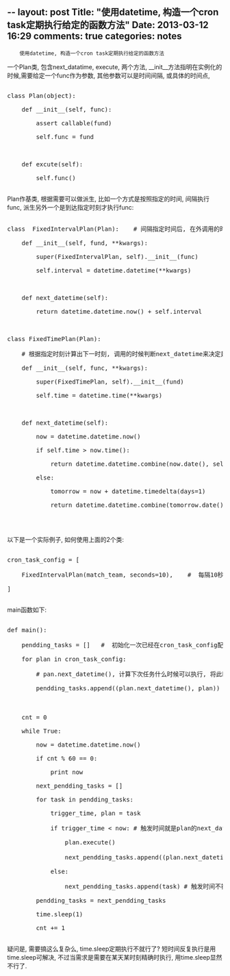 --
layout: post
Title: "使用datetime, 构造一个cron task定期执行给定的函数方法"
Date: 2013-03-12 16:29
comments: true
categories: notes
--

        使用datetime, 构造一个cron task定期执行给定的函数方法



一个Plan类, 包含next_datatime, execute, 两个方法, __init__方法指明在实例化的时候,需要给定一个func作为参数, 其他参数可以是时间间隔, 或具体的时间点,

<pre>

class Plan(object):

    def __init__(self, func):

        assert callable(fund)

        self.func = fund



    def excute(self):

        self.func()

</pre>

Plan作基类, 根据需要可以做派生,  比如一个方式是按照指定的时间, 间隔执行func,  派生另外一个是到达指定时刻才执行func:



<pre>

class  FixedIntervalPlan(Plan):    # 间隔指定时间后, 在外调用的时候判断next_datetime来执行方法execute

    def __init__(self, fund, **kwargs):

        super(FixedIntervalPlan, self).__init__(func)

        self.interval = datetime.datetime(**kwargs)



    def next_datetime(self):

        return datetime.datetime.now() + self.interval



class FixedTimePlan(Plan):            

    # 根据指定时刻计算出下一时刻, 调用的时候判断next_datetime来决定是否在这个时刻执行execute方法

    def __init__(self, func, **kwargs):

        super(FixedTimePlan, self).__init__(fund)

        self.time = datetime.time(**kwargs)



    def next_datetime(self):        

        now = datetime.datetime.now()

        if self.time > now.time():

            return datetime.datetime.combine(now.date(), self.time)

        else:

            tomorrow = now + datetime.timedelta(days=1)

            return datetime.datetime.combine(tomorrow.date(), self.time)



</pre>

以下是一个实际例子, 如何使用上面的2个类:

<pre>

cron_task_config = [

    FixedIntervalPlan(match_team, seconds=10),    #  每隔10秒执行match_team

]

</pre>

main函数如下:

<pre>

def main():

    pendding_tasks = []   #  初始化一次已经在cron_task_config配置内的任务实例化

    for plan in cron_task_config:

        # pan.next_datetime(), 计算下次任务什么时候可以执行, 将此时间和实例化的

        pendding_tasks.append((plan.next_datetime(), plan))                           

                                                                                         #  plan一起加入准备执行的列表

    cnt = 0

    while True:

        now = datetime.datetime.now()

        if cnt % 60 == 0:

            print now

        next_pendding_tasks = []

        for task in pendding_tasks:

            trigger_time, plan = task

            if trigger_time < now: # 触发时间就是plan的next_datetime, 如果小于当前时间, 表示可以执行

                plan.execute()

                next_pendding_tasks.append((plan.next_datetime(), plan)) # 本次执行完之后,  再次计算next_datetime(), 以备下次判断

            else:

                next_pendding_tasks.append(task) # 触发时间不符合, 加入下次执行的列表内

        pendding_tasks = next_pendding_tasks

        time.sleep(1)

        cnt += 1

</pre>





疑问是, 需要搞这么复杂么, time.sleep定期执行不就行了?  短时间反复执行是用time.sleep可解决, 不过当需求是需要在某天某时刻精确时执行, 用time.sleep显然不行了.  